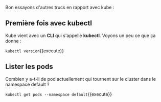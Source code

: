 Bon essayons d'autres trucs en rapport avec kube :

## Première fois avec kubectl

Kube vient avec un **CLI** qui s'appelle **kubectl**. Voyons un peu ce que ça donne :

`kubectl version`{{execute}}

## Lister les pods

Combien y a-t-il de pod actuellement qui tournent sur le cluster dans le namespace default ?

`kubectl get pods --namespace default`{{execute}}
